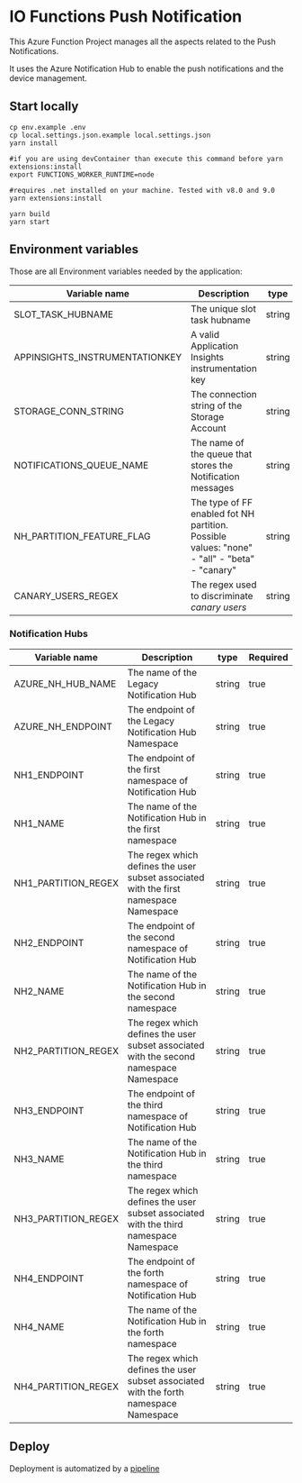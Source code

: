 # IO Functions Push Notification

This Azure Function Project manages all the aspects related to the Push Notifications.

It uses the Azure Notification Hub to enable the push notifications and the device management.

## Start locally

```shell
cp env.example .env
cp local.settings.json.example local.settings.json
yarn install

#if you are using devContainer than execute this command before yarn extensions:install
export FUNCTIONS_WORKER_RUNTIME=node

#requires .net installed on your machine. Tested with v8.0 and 9.0 
yarn extensions:install    

yarn build
yarn start
```

## Environment variables

Those are all Environment variables needed by the application:

| Variable name                    | Description                                                                                        | type   | Required |
|----------------------------------|----------------------------------------------------------------------------------------------------|--------| ---------|
| SLOT_TASK_HUBNAME                |  The unique slot task hubname                                                                      | string | true     |
| APPINSIGHTS_INSTRUMENTATIONKEY   |  A valid Application Insights instrumentation key                                                  | string | true     |
| STORAGE_CONN_STRING              |  The connection string of the Storage Account                                                      | string | true     |
| NOTIFICATIONS_QUEUE_NAME         |  The name of the queue that stores the Notification messages                                       | string | true     |
| NH_PARTITION_FEATURE_FLAG        |  The type of FF enabled fot NH partition. Possible values: "none" - "all" - "beta" - "canary"      | string | true     |
| CANARY_USERS_REGEX               |  The regex used to discriminate _canary users_                                                     | string | true     |

### Notification Hubs

| Variable name       | Description                                                                            | type   | Required |
|---------------------|----------------------------------------------------------------------------------------|--------|----------|
| AZURE_NH_HUB_NAME   | The name of the Legacy Notification Hub                                                | string | true     |
| AZURE_NH_ENDPOINT   | The endpoint of the Legacy Notification Hub Namespace                                  | string | true     |
| NH1_ENDPOINT        | The endpoint of the first namespace of Notification Hub                                | string | true     |
| NH1_NAME            | The name of the Notification Hub in the first namespace                                | string | true     |
| NH1_PARTITION_REGEX | The regex which defines the user subset associated with the first namespace Namespace  | string | true     |
| NH2_ENDPOINT        | The endpoint of the second namespace of Notification Hub                               | string | true     |
| NH2_NAME            | The name of the Notification Hub in the second namespace                               | string | true     |
| NH2_PARTITION_REGEX | The regex which defines the user subset associated with the second namespace Namespace | string | true     |
| NH3_ENDPOINT        | The endpoint of the third namespace of Notification Hub                                | string | true     |
| NH3_NAME            | The name of the Notification Hub in the third namespace                                | string | true     |
| NH3_PARTITION_REGEX | The regex which defines the user subset associated with the third namespace Namespace  | string | true     |
| NH4_ENDPOINT        | The endpoint of the forth namespace of Notification Hub                                | string | true     |
| NH4_NAME            | The name of the Notification Hub in the forth namespace                                | string | true     |
| NH4_PARTITION_REGEX | The regex which defines the user subset associated with the forth namespace Namespace  | string | true     |


## Deploy

Deployment is automatized by a [pipeline](./.devops/deploy-pipelines.yml)
